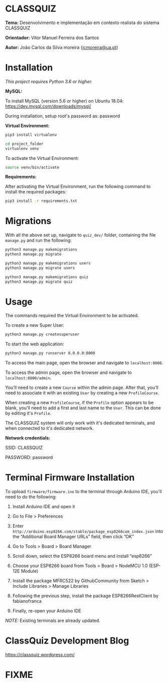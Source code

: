 # CLASSQUIZ

**Tema:** Desenvolvimento e implementação em contexto realista do sistema CLASSQUIZ

**Orientador:** Vítor Manuel Ferreira dos Santos

**Autor:** João Carlos da Silva moreira (jcmoreira@ua.pt)


# Installation

*This project requires Python 3.6 or higher.*

**MySQL:**

To install MySQL (version 5.6 or higher) on Ubuntu 18.04: https://dev.mysql.com/downloads/mysql/

During installation, setup root's password as: password

**Virtual Environment:**

```bash
pip3 install virtualenv
```
```bash
cd project_folder
virtualenv venv
```

To activate the Virtual Environment:
```bash
source venv/bin/activate
```

**Requirements:**

After activating the Virtual Environment, run the following command to install the required packages:
```bash
pip3 install -r requirements.txt
```

# Migrations

With all the above set up, navigate to `quiz_dev/` folder, containing the file `manage.py` and run the following:
```bash
python3 manage.py makemigrations
python3 manage.py migrate
```
```bash
python3 manage.py makemigrations users
python3 manage.py migrate users
```
```bash
python3 manage.py makemigrations quiz
python3 manage.py migrate quiz
```

# Usage

The commands required the Virtual Environment to be activated.

To create a new Super User:
```bash
python3 manage.py createsuperuser
```

To start the web application:
```bash
python3 manage.py runserver 0.0.0.0:8000
```

To access the main page, open the browser and navigate to `localhost:8000`.

To access the admin page, open the browser and navigate to `localhost:8000/admin`.

You'll need to create a new `Course` within the admin page. After that, you'll need to associate it with an existing `User` by creating a new `ProfileCourse`. 

When creating a new `ProfileCourse`, if the `Profile` option appears to be blank, you'll need to add a first and last name to the `User`. This can be done by editing it's `Profile`.

The CLASSQUIZ system will only work with it's dedicated terminals, and when connected to it's dedicated network.

**Network credentials:**

SSID: CLASSQUIZ

PASSWORD: password


# Terminal Firmware Installation

To upload `firmware/firmware.ino` to the terminal through Arduino IDE, you'll need to do the following:

1) Install Arduino IDE and open it

2) Go to File > Preferences

3) Enter `http://arduino.esp8266.com/stable/package_esp8266com_index.json` into the “Additional Board Manager URLs” field, then click ”OK”

4) Go to Tools > Board > Board Manager

5) Scroll down, select the ESP8266 board menu and install “esp8266”

6) Choose your ESP8266 board from Tools > Board > NodeMCU 1.0 (ESP-12E Module)

7) Install the package MFRC522 by GithubCommunity from Sketch > Include Libraries > Manage Libraries

8) Following the previous step, install the package ESP8266RestClient by fabianofranca

7) Finally, re-open your Arduino IDE

*NOTE:* Existing terminals are already updated.


# ClassQuiz Development Blog

https://classquiz.wordpress.com/


# FIXME

